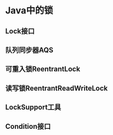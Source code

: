 # Java中的锁

## Lock接口

## 队列同步器AQS

## 可重入锁ReentrantLock

## 读写锁ReentrantReadWriteLock

## LockSupport工具

## Condition接口